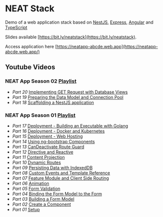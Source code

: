 # NEAT Stack

Demo of a web application stack based on [NestJS](https://nestjs.com/), 
[Express](http://expressjs.com/), [Angular](https://angular.io) and [TypeScript](https://www.typescriptlang.org)

Slides available [https://bit.ly/neatstack](https://bit.ly/neatstack).

Access application here [https://neatapp-abcde.web.app](https://neatapp-abcde.web.app/)

## Youtube Videos

### NEAT App Season 02 [Playlist](https://www.youtube.com/playlist?list=PLWhtC4Nz6402pChYdFRKUNFK0r6086gr2)

+ *Part 20* [Implementing GET Request with Database Views](https://www.youtube.com/watch?v=fz9wLC188PE)
+ *Part 19* [Preparing the Data Model and Connection Pool](https://www.youtube.com/watch?v=cVGr8tkURJs)
+ *Part 18* [Scaffolding a NestJS application](https://www.youtube.com/watch?v=4x7Fk6NVwVo)

### NEAT App Season 01 [Playlist](https://www.youtube.com/playlist?list=PLWhtC4Nz6402mH0wWGiuFsE12tzxji5AU)

+ *Part 17* [Deployment - Building an Executable with Golang ](https://www.youtube.com/watch?v=Jrn8XWBagxY)
+ *Part 16* [Deployment - Docker and Kubernetes](https://www.youtube.com/watch?v=O3yg-1llx34)
+ *Part 15* [Deployment - Web Hosting](https://www.youtube.com/watch?v=lsR-6HsHE_g)
+ *Part 14* [Using ng-bootstrap Components](https://www.youtube.com/watch?v=P_EhtbZZMVc)
+ *Part 13* [CanDeactivate Route Guard](https://www.youtube.com/watch?v=rbgH1Z44_AY)
+ *Part 12* [Directive and Reactive](https://www.youtube.com/watch?v=c53LgqLyrwk)
+ *Part 11* [Content Projection](https://www.youtube.com/watch?v=Bdiv0eDXKBE)
+ *Part 10* [Dynamic Routes](https://www.youtube.com/watch?v=d_uTNfcSgCE)
+ *Part 09* [Persisting Data with IndexedDB](https://www.youtube.com/watch?v=fcp3lYH5kSE)
+ *Part 08* [Custom Events and Template Reference](https://www.youtube.com/watch?v=4ZK0rx0VcMk)
+ *Part 07* [Feature Module and Client Side Routing](https://www.youtube.com/watch?v=zbmpyDWI2f4)
+ *Part 06* [Animation](https://www.youtube.com/watch?v=Obhy3hvMuVI)
+ *Part 05* [Form Validation](https://www.youtube.com/watch?v=dib_2Yy7q0Q)
+ *Part 04* [Binding the Form Model to the Form](https://www.youtube.com/watch?v=_A8kYN-x62Q)
+ *Part 03* [Building a Form Model](https://www.youtube.com/watch?v=PeV_Fvs8NIE)
+ *Part 02* [Create a Component](https://www.youtube.com/watch?v=uNgA7b4x28U)
+ *Part 01* [Setup](https://www.youtube.com/watch?v=hZ7OvPRt5ds)
